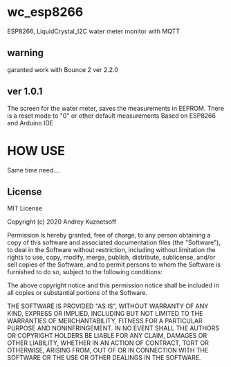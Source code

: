 
# wc_esp8266
ESP8266, LiquidCrystal_I2C water meter monitor with MQTT


## warning
garanted work with Bounce 2 ver 2.2.0

## ver 1.0.1
The screen for the water meter, saves the measurements in EEPROM. There is a reset mode to "0" or other default measurements  Based on ESP8266 and Arduino IDE

# HOW USE
Same time need....


## License
MIT License

Copyright (c) 2020 Andrey Kuznetsoff

Permission is hereby granted, free of charge, to any person obtaining a copy of this software and associated documentation files (the "Software"), to deal in the Software without restriction, including without limitation the rights to use, copy, modify, merge, publish, distribute, sublicense, and/or sell copies of the Software, and to permit persons to whom the Software is furnished to do so, subject to the following conditions:

The above copyright notice and this permission notice shall be included in all copies or substantial portions of the Software.

THE SOFTWARE IS PROVIDED "AS IS", WITHOUT WARRANTY OF ANY KIND, EXPRESS OR IMPLIED, INCLUDING BUT NOT LIMITED TO THE WARRANTIES OF MERCHANTABILITY, FITNESS FOR A PARTICULAR PURPOSE AND NONINFRINGEMENT. IN NO EVENT SHALL THE AUTHORS OR COPYRIGHT HOLDERS BE LIABLE FOR ANY CLAIM, DAMAGES OR OTHER LIABILITY, WHETHER IN AN ACTION OF CONTRACT, TORT OR OTHERWISE, ARISING FROM, OUT OF OR IN CONNECTION WITH THE SOFTWARE OR THE USE OR OTHER DEALINGS IN THE SOFTWARE.
